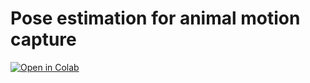 # Pose estimation for animal motion capture

[![Open in Colab](https://colab.research.google.com/assets/colab-badge.svg)](https://colab.research.google.com/github/Maski0/Viga-DLC/blob/main/Viga_demo.ipynb)
